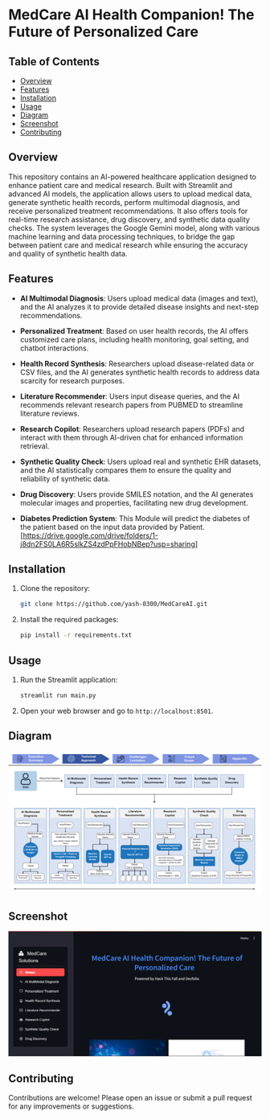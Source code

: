 # MedCare AI Health Companion! The Future of Personalized Care

## Table of Contents

- [Overview](#overview)
- [Features](#features)
- [Installation](#installation)
- [Usage](#usage)
- [Diagram](#diagram)
- [Screenshot](#screenshot)
- [Contributing](#contributing)

## Overview
This repository contains an AI-powered healthcare application designed to enhance patient care and medical research. Built with Streamlit and advanced AI models, the application allows users to upload medical data, generate synthetic health records, perform multimodal diagnosis, and receive personalized treatment recommendations. It also offers tools for real-time research assistance, drug discovery, and synthetic data quality checks. The system leverages the Google Gemini model, along with various machine learning and data processing techniques, to bridge the gap between patient care and medical research while ensuring the accuracy and quality of synthetic health data.


## Features

- **AI Multimodal Diagnosis**: Users upload medical data (images and text), and the AI analyzes it to provide detailed disease insights and next-step recommendations.

- **Personalized Treatment**: Based on user health records, the AI offers customized care plans, including health monitoring, goal setting, and chatbot interactions.

- **Health Record Synthesis**: Researchers upload disease-related data or CSV files, and the AI generates synthetic health records to address data scarcity for research purposes.

- **Literature Recommender**: Users input disease queries, and the AI recommends relevant research papers from PUBMED to streamline literature reviews.

- **Research Copilot**: Researchers upload research papers (PDFs) and interact with them through AI-driven chat for enhanced information retrieval.

- **Synthetic Quality Check**: Users upload real and synthetic EHR datasets, and the AI statistically compares them to ensure the quality and reliability of synthetic data.

- **Drug Discovery**: Users provide SMILES notation, and the AI generates molecular images and properties, facilitating new drug development.

- **Diabetes Prediction System**: This Module will predict the diabetes of the patient based on the input data provided by Patient. [https://drive.google.com/drive/folders/1-j8dn2FS0LA6R5slkZS4zdPpFHobNBep?usp=sharing]


## Installation

1. Clone the repository:
   ```bash
   git clone https://github.com/yash-0300/MedCareAI.git
   ```

2. Install the required packages:
   ```bash
   pip install -r requirements.txt
   ```

## Usage

1. Run the Streamlit application:
   ```bash
   streamlit run main.py
   ```
2. Open your web browser and go to `http://localhost:8501`.

## Diagram

![Architecture and User Flow](https://github.com/yash-0300/MedCareAI/blob/main/Images/MedCareAI_Tech.png)

## Screenshot

![Application Home Page](https://github.com/yash-0300/MedCareAI/blob/main/Images/medcareai_ss1.png)

## Contributing

Contributions are welcome! Please open an issue or submit a pull request for any improvements or suggestions.
